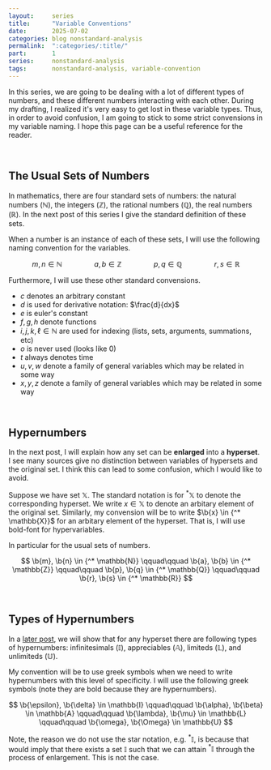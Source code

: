 ```yaml
---
layout:     series
title:      "Variable Conventions"
date:       2025-07-02
categories: blog nonstandard-analysis
permalink:  ":categories/:title/"
part:       1
series:     nonstandard-analysis
tags:       nonstandard-analysis, variable-convention
---
```


In this series, we are going to be dealing with a lot of different types of numbers, and these different numbers interacting with each other. During my drafting, I realized it's very easy to get lost in these variable types. Thus, in order to avoid confusion, I am going to stick to some strict convensions in my variable naming. I hope this page can be a useful reference for the reader.

<br>

## The Usual Sets of Numbers

In mathematics, there are four standard sets of numbers: the natural numbers ($\mathbb{N}$), the integers ($\mathbb{Z}$), the rational numbers ($\mathbb{Q}$), the real numbers ($\mathbb{R}$). In the next post of this series I give the standard definition of these sets.

When a number is an instance of each of these sets, I will use the following naming convention for the variables.

$$
m, n \in \mathbb{N} \qquad\qquad a, b \in \mathbb{Z} \qquad\qquad p, q \in \mathbb{Q} \qquad\qquad r, s \in \mathbb{R}
$$

Furthermore, I will use these other standard convensions.
* $c$ denotes an arbitrary constant
* $d$ is used for derivative notation: $\frac{d}{dx}$
* $e$ is euler's constant
* $f, g, h$ denote functions
* $i, j, k, \ell \in \mathbb{N}$ are used for indexing (lists, sets, arguments, summations, etc)
* $o$ is never used (looks like $0$)
* $t$ always denotes time
* $u, v, w$ denote a family of general variables which may be related in some way
* $x, y, z$ denote a family of general variables which may be related in some way

<br>

## Hypernumbers

In the next post, I will explain how any set can be **enlarged** into a **hyperset**. I see many sources give no distinction between variables of hypersets and the original set. I think this can lead to some confusion, which I would like to avoid. 

Suppose we have set $\mathbb{X}$. The standard notation is for ${^* \mathbb{X}}$ to denote the corresponding hyperset. We write $x \in \mathbb{X}$ to denote an arbitary element of the original set. Similarly, my convension will be to write $\b{x} \in {^* \mathbb{X}}$ for an arbitary element of the hyperset. That is, I will use bold-font for hypervariables.

In particular for the usual sets of numbers.

$$
\b{m}, \b{n} \in {^* \mathbb{N}} \qquad\qquad \b{a}, \b{b} \in {^* \mathbb{Z}} \qquad\qquad \b{p}, \b{q} \in {^* \mathbb{Q}} \qquad\qquad \b{r}, \b{s} \in {^* \mathbb{R}}
$$

<br>

## Types of Hypernumbers

In a <a href="/blog/nonstandard-analysis/types-of-hyperrational-numbers/" target="_blank">later post</a>, we will show that for any hyperset there are following types of hypernumbers: infinitesimals ($\mathbb{I}$), appreciables ($\mathbb{A}$), limiteds ($\mathbb{L}$), and unlimiteds ($\mathbb{U}$).

My convention will be to use greek symbols when we need to write hypernumbers with this level of specificity. I will use the following greek symbols (note they are bold because they are hypernumbers).

$$
\b{\epsilon}, \b{\delta} \in \mathbb{I} \qquad\qquad \b{\alpha}, \b{\beta} \in \mathbb{A} \qquad\qquad \b{\lambda}, \b{\mu} \in \mathbb{L} \qquad\qquad \b{\omega}, \b{\Omega} \in \mathbb{U}
$$

Note, the reason we do not use the star notation, e.g. ${^* \mathbb{I}}$, is because that would imply that there exists a set $\mathbb{I}$ such that we can attain ${^* \mathbb{I}}$ through the process of enlargement. This is not the case.